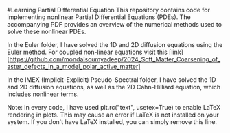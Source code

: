 #Learning Partial Differential Equation
This repository contains code for implementing nonlinear Partial Differential Equations (PDEs). The accompanying PDF provides an overview of the numerical methods used to solve these nonlinear PDEs.

In the Euler folder, I have solved the 1D and 2D diffusion equations using the Euler method. For coupled non-linear equations visit this [link][https://github.com/mondalsoumyadeep/2024_Soft_Matter_Coarsening_of_aster_defects_in_a_model_polar_active_matter]

In the IMEX (Implicit-Explicit) Pseudo-Spectral folder, I have solved the 1D and 2D diffusion equations, as well as the 2D Cahn-Hilliard equation, which includes nonlinear terms.

Note: In every code, I have used plt.rc("text", usetex=True) to enable LaTeX rendering in plots. This may cause an error if LaTeX is not installed on your system. If you don't have LaTeX installed, you can simply remove this line.
